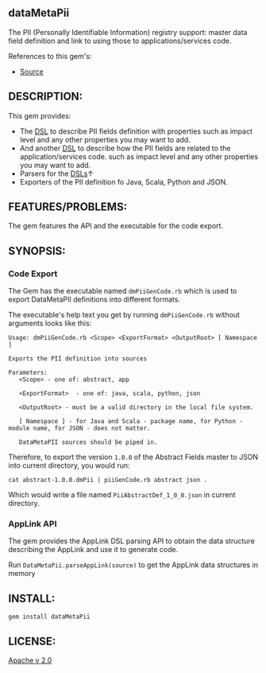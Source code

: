 ## dataMetaPii

The PII (Personally Identifiable Information) registry support: master data field definition and link to using those to
applications/services code.

References to this gem's:

* [Source](https://github.com/eBayDataMeta/DataMeta-gems)

## DESCRIPTION:

This gem provides:

* The [DSL](https://en.wikipedia.org/wiki/Domain-specific_language) to describe PII fields definition with properties
    such as impact level and any other properties you may want to add.
* And another [DSL](https://en.wikipedia.org/wiki/Domain-specific_language) to describe how the PII fields are related
    to the application/services code.
    such as impact level and any other properties you may want to add.
* Parsers for the [DSLs](https://en.wikipedia.org/wiki/Domain-specific_language)&uarr;
* Exporters of the PII definition fo Java, Scala, Python and JSON.

## FEATURES/PROBLEMS:

The gem features the API and the executable for the code export.

## SYNOPSIS:

### Code Export

The Gem has the executable named `dmPiiGenCode.rb` which is used to export
DataMetaPII definitions into different formats.

The executable's help text you get by running `dmPiiGenCode.rb` without arguments
looks like this:

```
Usage: dmPiiGenCode.rb <Scope> <ExportFormat> <OutputRoot> [ Namespace ]

Exports the PII definition into sources

Parameters:
   <Scope> - one of: abstract, app

   <ExportFormat>  - one of: java, scala, python, json

   <OutputRoot> - must be a valid directory in the local file system.

   [ Namespace ] - for Java and Scala - package name, for Python - module name, for JSON - does not matter.

   DataMetaPII sources should be piped in.

```

Therefore, to export the version `1.0.0` of the Abstract Fields master to 
JSON into current directory, you would run:

```
cat abstract-1.0.0.dmPii | piiGenCode.rb abstract json .
```

Which would write a file named `PiiAbstractDef_1_0_0.json` in current directory.

### AppLink API

The gem provides the AppLink DSL parsing API to obtain the data structure describing the AppLink 
and use it to generate code.

Run `DataMetaPii.parseAppLink(source)` to get the AppLink data structures in memory

## INSTALL:

    gem install dataMetaPii

## LICENSE:

[Apache v 2.0](https://github.com/eBayDataMeta/DataMeta/blob/master/LICENSE.md)

